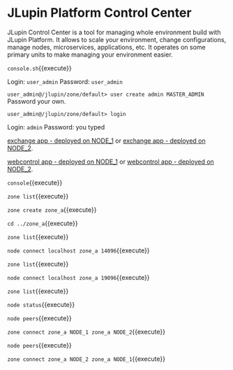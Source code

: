 # JLupin Platform Control Center

JLupin Control Center is a tool for managing whole environment build with JLupin Platform. It allows to scale your environment, change configurations, manage nodes, microservices, applications, etc. It operates on some primary units to make managing your environment easier.

`console.sh`{{execute}}

Login: `user_admin`
Password: `user_admin`

`user_admin@/jlupin/zone/default> user create admin MASTER_ADMIN`
Password your own.

`user_admin@/jlupin/zone/default> login`

Login: `admin`
Password: you typed


[exchange app - deployed on NODE_1](https://[[HOST_SUBDOMAIN]]-13000-[[KATACODA_HOST]].environments.katacoda.com/exchange/)
or
[exchange app - deployed on NODE_2](https://[[HOST_SUBDOMAIN]]-18000-[[KATACODA_HOST]].environments.katacoda.com/exchange/).

[webcontrol app - deployed on NODE_1](https://[[HOST_SUBDOMAIN]]-13888-[[KATACODA_HOST]].environments.katacoda.com/webcontrol/)
or
[webcontrol app - deployed on NODE_2](https://[[HOST_SUBDOMAIN]]-18888-[[KATACODA_HOST]].environments.katacoda.com/webcontrol/).

`console`{{execute}}

`zone list`{{execute}}

`zone create zone_a`{{execute}}

`cd ../zone_a`{{execute}}

`zone list`{{execute}}

`node connect localhost zone_a 14096`{{execute}}

`zone list`{{execute}}

`node connect localhost zone_a 19096`{{execute}}

`zone list`{{execute}}

`node status`{{execute}}

`node peers`{{execute}}

`zone connect zone_a NODE_1 zone_a NODE_2`{{execute}}

`node peers`{{execute}}

`zone connect zone_a NODE_2 zone_a NODE_1`{{execute}}

